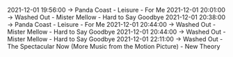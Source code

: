 2021-12-01 19:56:00 -> Panda Coast - Leisure - For Me
2021-12-01 20:01:00 -> Washed Out - Mister Mellow - Hard to Say Goodbye
2021-12-01 20:38:00 -> Panda Coast - Leisure - For Me
2021-12-01 20:44:00 -> Washed Out - Mister Mellow - Hard to Say Goodbye
2021-12-01 20:44:00 -> Washed Out - Mister Mellow - Hard to Say Goodbye
2021-12-01 22:11:00 -> Washed Out - The Spectacular Now (More Music from the Motion Picture) - New Theory
